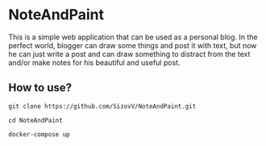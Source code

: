 # NoteAndPaint

This is a simple web application that can be used as a personal blog. In the perfect world, blogger can draw some things and post it with text, but now he can just write a post and can draw something to distract from the text and/or make notes for his beautiful and useful post.

## How to use?

```
git clone https://github.com/SizovV/NoteAndPaint.git 
```
```
cd NoteAndPaint
```
```
docker-compose up
```
